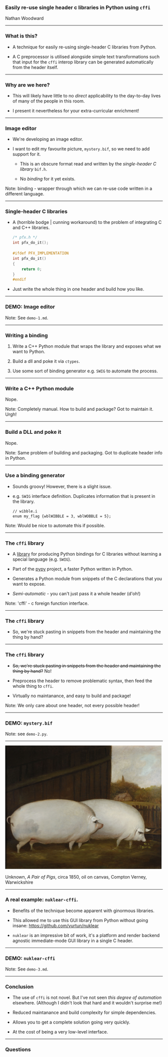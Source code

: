 ### Easily re-use single header c libraries in Python using `cffi`

Nathan Woodward

---

### What is this?

- A technique for easily re-using single-header C libraries from Python.

- A C preprocessor is utilised alongside simple text transformations 
  such that input for the `cffi` interop library can be generated 
  automatically from the header itself.

---

### Why are we here?

- This will likely have little to no *direct* applicability to the day-to-day 
  lives of many of the people in this room.

- I present it nevertheless for your extra-curricular enrichment!

---

### Image editor

- We're developing an image editor.

- I want to edit my favourite picture, `mystery.bif`, so we need
  to add support for it.
  
  - This is an obscure format read and written by the *single-header
    C library* `bif.h`. 
    
  - No *binding* for it yet exists.
  
Note: binding - wrapper through which we can re-use code written
      in a different language.

---

### Single-header C libraries

- A (horrible bodge | cunning workaround) to the problem of 
  integrating C and C++ libraries.

  ```C
  /* pfx.h */
  int pfx_do_it();
  
  #ifdef PFX_IMPLEMENTATION
  int pfx_do_it()
  {
      return 0;
  }
  #endif
  ```
  
- Just write the whole thing in one header and build how you like.

<!-- Note: Instead of worrying about build systems, artifacts and so on, just write the whole thing in one header.
  
Note: Clients then `#include` it and build it however they want. -->

---

### DEMO: Image editor

Note: See `demo-1.md`.

---

### Writing a binding

1. Write a C++ Python module that wraps the library and
   exposes what we want to Python.
     
2. Build a dll and poke it via `ctypes`.
  
3. Use some sort of binding generator e.g. `SWIG` to
   automate the process.

---

### Write a C++ Python module

Nope.

Note: Completely manual. How to build and package? Got to maintain it. Urgh!

---

### Build a DLL and poke it

Nope.

Note: Same problem of building and packaging. Got to duplicate header info in Python.

---

### Use a binding generator

- Sounds groovy! However, there is a slight issue. 

- e.g. `SWIG` interface definition. Duplicates information 
  that is present in the library.

  ```SWIG
  // wibble.i
  enum my_flag {wblWIBBLE = 3, wblWOBBLE = 5};
  ```

Note: Would be nice to automate this if possible.

---

### The `cffi` library

- A [library](https://cffi.readthedocs.io/en/latest/) for producing 
  Python bindings for C libraries without learning a special 
  language (e.g. `SWIG`).
  
- Part of the [pypy](https://pypy.org/features.html) project, a
  faster Python written in Python.
  
- Generates a Python module from snippets of the C declarations
  that you want to expose.

- *Semi-automatic* - you can't just pass it a whole header (d'oh!)

Note: 'cffi' - c foreign function interface.

---

### The `cffi` library

- So, we're stuck pasting in snippets from the header and maintaining
  the thing by hand?

---

### The `cffi` library

- ~~So, we're stuck pasting in snippets from the header and maintaining
  the thing by hand?~~ No!

- Preprocess the header to remove problematic syntax, then 
  feed the whole thing to `cffi`.

- Virtually no maintanance, and easy to build and package!

Note: We only care about one header, not every possible header!

---

### DEMO: `mystery.bif`

Note: see `demo-2.py`.

---

<img src="./images/a-pair-of-pigs.jpg" alt="A pair of pigs" width="500"/>

Unknown, *A Pair of Pigs*, circa 1850, oil on canvas, Compton Verney, Warwickshire
    
---

### A real example: `nuklear-cffi`.

- Benefits of the technique become apparent with ginormous libraries.

- This allowed me to use this GUI library from Python without 
  going insane: https://github.com/vurtun/nuklear

- `nuklear` is an impressive bit of work, it's a platform and render backend
  agnostic immediate-mode GUI library in a single C header.

---

### DEMO: `nuklear-cffi`

Note: See `demo-3.md`.

---

### Conclusion

- The use of `cffi` is not novel. But I've not seen *this
  degree of automation* elsewhere. (Although I didn't look
  that hard and it wouldn't surprise me!)

- Reduced maintanance and build complexity for simple dependencies.

- Allows you to get a complete solution going very quickly.

- At the cost of being a very low-level interface.

---

### Questions
